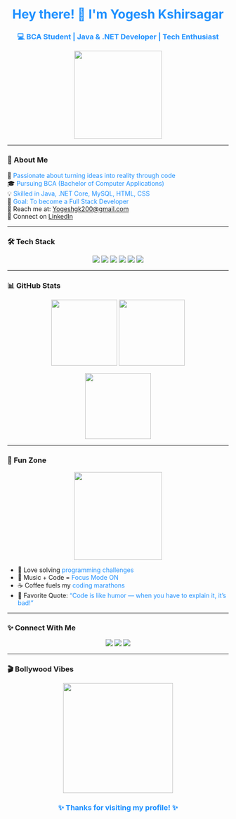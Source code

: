 <!-- 🌟 Stunning GitHub Profile README 🌟 -->

<h1 align="center" style="color:#1E90FF;">Hey there! 👋 I'm Yogesh Kshirsagar</h1>

<h3 align="center" style="color:#1E90FF;">💻 BCA Student | Java & .NET Developer | Tech Enthusiast</h3>

<p align="center">
  <img src="https://media.giphy.com/media/26Fxy3Iz1ari8oytO/giphy.gif" width="200"/>
</p>

---

### 🌟 About Me

🚀 <span style="color:#1E90FF;">Passionate about turning ideas into reality through code</span>  
🎓 <span style="color:#1E90FF;">Pursuing BCA (Bachelor of Computer Applications)</span>  
💡 <span style="color:#1E90FF;">Skilled in Java, .NET Core, MySQL, HTML, CSS</span>  
🎯 <span style="color:#1E90FF;">Goal: To become a Full Stack Developer</span>  
📧 Reach me at: <span style="color:#1E90FF;"><a href="mailto:Yogeshgk200@gmail.com">Yogeshgk200@gmail.com</a></span>  
🔗 Connect on <span style="color:#1E90FF;"><a href="https://www.linkedin.com/in/yogeshkshirsagar28">LinkedIn</a></span>  

---

### 🛠️ Tech Stack

<p align="center">
  <img src="https://img.shields.io/badge/Java-%231E90FF.svg?style=for-the-badge&logo=java&logoColor=white"/>
  <img src="https://img.shields.io/badge/C%23-1E90FF?style=for-the-badge&logo=c-sharp&logoColor=white"/>
  <img src="https://img.shields.io/badge/.NET-1E90FF?style=for-the-badge&logo=dotnet&logoColor=white"/>
  <img src="https://img.shields.io/badge/MySQL-1E90FF?style=for-the-badge&logo=mysql&logoColor=white"/>
  <img src="https://img.shields.io/badge/HTML5-1E90FF?style=for-the-badge&logo=html5&logoColor=white"/>
  <img src="https://img.shields.io/badge/CSS3-1E90FF?style=for-the-badge&logo=css3&logoColor=white"/>
</p>

---

### 📊 GitHub Stats

<p align="center">
  <img src="https://github-readme-stats.vercel.app/api?username=YogShri&show_icons=true&theme=blue" height="150"/>
  <img src="https://github-readme-streak-stats.herokuapp.com/?user=YogShri&theme=blue" height="150"/>
</p>

<p align="center">
  <img src="https://github-readme-stats.vercel.app/api/top-langs/?username=YogShri&layout=compact&theme=blue" height="150"/>
</p>

---

### 🌈 Fun Zone

<p align="center">
  <img src="https://media.giphy.com/media/L8K62iTDkzGX6/giphy.gif" width="200"/>
</p>

- 🧩 Love solving <span style="color:#1E90FF;">programming challenges</span>  
- 🎵 Music + Code = <span style="color:#1E90FF;">Focus Mode ON</span>  
- ☕ Coffee fuels my <span style="color:#1E90FF;">coding marathons</span>  
- 💬 Favorite Quote: <span style="color:#1E90FF;">“Code is like humor — when you have to explain it, it’s bad!”</span>  

---

### ✨ Connect With Me

<p align="center">
  <a href="mailto:Yogeshgk200@gmail.com"><img src="https://img.shields.io/badge/Gmail-1E90FF?style=for-the-badge&logo=gmail&logoColor=white"/></a>
  <a href="https://www.linkedin.com/in/yogeshkshirsagar28"><img src="https://img.shields.io/badge/LinkedIn-1E90FF?style=for-the-badge&logo=linkedin&logoColor=white"/></a>
  <a href="https://github.com/YogShri"><img src="https://img.shields.io/badge/GitHub-1E90FF?style=for-the-badge&logo=github&logoColor=white"/></a>
</p>

---

### 🎬 Bollywood Vibes

<p align="center">
  <img src="https://media.giphy.com/media/3oEjI6SIIHBdRxXI40/giphy.gif" width="250"/>
</p>

<h3 align="center" style="color:#1E90FF;">✨ Thanks for visiting my profile! ✨</h3>
